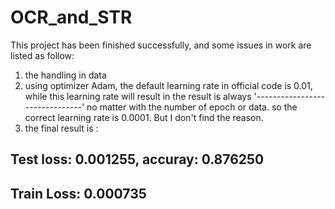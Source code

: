 # OCR_and_STR
This project has been finished successfully, and some issues in work are listed as follow:

1. the handling in data
2. using optimizer Adam, the default learning rate in official code is 0.01, while this learning rate will result in the result is always '-------------------------------' no matter with the number of epoch or data. so the correct learning rate is 0.0001. But I don't find the reason.
3. the final result is :
## Test loss: 0.001255, accuray: 0.876250
## Train Loss: 0.000735
